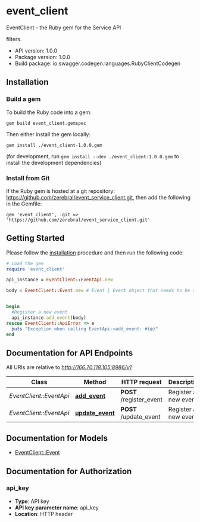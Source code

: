 # event_client

EventClient - the Ruby gem for the Service API

filters.

- API version: 1.0.0
- Package version: 1.0.0
- Build package: io.swagger.codegen.languages.RubyClientCodegen

## Installation

### Build a gem

To build the Ruby code into a gem:

```shell
gem build event_client.gemspec
```

Then either install the gem locally:

```shell
gem install ./event_client-1.0.0.gem
```
(for development, run `gem install --dev ./event_client-1.0.0.gem` to install the development dependencies)

### Install from Git

If the Ruby gem is hosted at a git repository: https://github.com/zerebral/event_service_client.git, then add the following in the Gemfile:

    gem 'event_client', :git => 'https://github.com/zerebral/event_service_client.git'



## Getting Started

Please follow the [installation](#installation) procedure and then run the following code:
```ruby
# Load the gem
require 'event_client'

api_instance = EventClient::EventApi.new

body = EventClient::Event.new # Event | Event object that needs to be added to the Index


begin
  #Register a new event
  api_instance.add_event(body)
rescue EventClient::ApiError => e
  puts "Exception when calling EventApi->add_event: #{e}"
end

```

## Documentation for API Endpoints

All URIs are relative to *http://166.70.118.105:8986/v1*

Class | Method | HTTP request | Description
------------ | ------------- | ------------- | -------------
*EventClient::EventApi* | [**add_event**](docs/EventApi.md#add_event) | **POST** /register_event | Register a new event
*EventClient::EventApi* | [**update_event**](docs/EventApi.md#update_event) | **POST** /update_event | Register a new event


## Documentation for Models

 - [EventClient::Event](docs/Event.md)


## Documentation for Authorization


### api_key

- **Type**: API key
- **API key parameter name**: api_key
- **Location**: HTTP header

